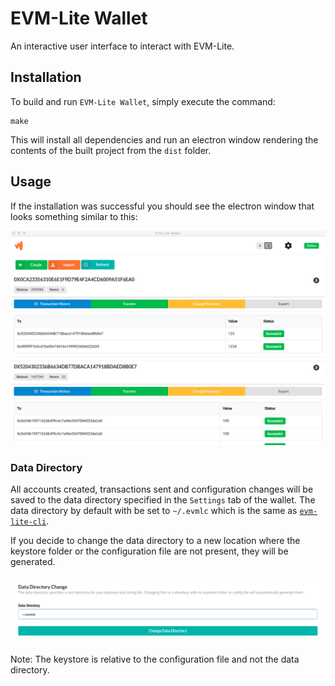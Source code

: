 # EVM-Lite Wallet

An interactive user interface to interact with EVM-Lite.

## Installation
To build and run `EVM-Lite Wallet`, simply execute the command: 

```
make
```

This will install all dependencies and  run an electron window 
rendering the contents of the built project from the `dist` folder.

## Usage
If the installation was successful you should see the electron window 
that looks something similar to this:

![Alt Wallet Homepage](artifacts/homepage.png?raw=true "Wallet")

### Data Directory
All accounts created, transactions sent and configuration changes will
be saved to the data directory specified in the `Settings` tab of the
wallet. The data directory by default with be set to 
`~/.evmlc` which is the same as 
[`evm-lite-cli`](https://github.com/mosaicnetworks/evm-lite-cli).

If you decide to change the data directory to a new location where
the keystore folder or the configuration file are not present, they will
be generated.

![Alt Data Directory](artifacts/datadirectory.png?raw=true "Data Dir")

Note: The keystore is relative to the configuration file and not the 
data directory. 
